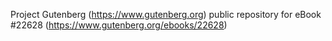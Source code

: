 Project Gutenberg (https://www.gutenberg.org) public repository for eBook #22628 (https://www.gutenberg.org/ebooks/22628)
